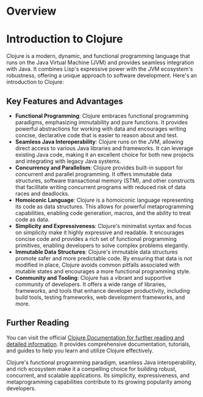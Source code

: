 # Overview

# Introduction to Clojure

Clojure is a modern, dynamic, and functional programming language that runs on the Java Virtual Machine (JVM) and provides seamless integration with Java. It combines Lisp's expressive power with the JVM ecosystem's robustness, offering a unique approach to software development. Here's an introduction to Clojure:

## Key Features and Advantages

- **Functional Programming**: Clojure embraces functional programming paradigms, emphasizing immutability and pure functions. It provides powerful abstractions for working with data and encourages writing concise, declarative code that is easier to reason about and test.
- **Seamless Java Interoperability**: Clojure runs on the JVM, allowing direct access to various Java libraries and frameworks. It can leverage existing Java code, making it an excellent choice for both new projects and integrating with legacy Java systems.
- **Concurrency and Parallelism**: Clojure provides built-in support for concurrent and parallel programming. It offers immutable data structures, software transactional memory (STM), and other constructs that facilitate writing concurrent programs with reduced risk of data races and deadlocks.
- **Homoiconic Language**: Clojure is a homoiconic language representing its code as data structures. This allows for powerful metaprogramming capabilities, enabling code generation, macros, and the ability to treat code as data.
- **Simplicity and Expressiveness**: Clojure's minimalist syntax and focus on simplicity make it highly expressive and readable. It encourages concise code and provides a rich set of functional programming primitives, enabling developers to solve complex problems elegantly.
- **Immutable Data Structures**: Clojure's immutable data structures promote safer and more predictable code. By ensuring that data is not modified in place, Clojure avoids common pitfalls associated with mutable states and encourages a more functional programming style.
- **Community and Tooling**: Clojure has a vibrant and supportive community of developers. It offers a wide range of libraries, frameworks, and tools that enhance developer productivity, including build tools, testing frameworks, web development frameworks, and more.

## Further Reading

You can visit the official [Clojure Documentation for further reading and detailed information](https://clojure.org). It provides comprehensive documentation, tutorials, and guides to help you learn and utilize Clojure effectively.

Clojure's functional programming paradigm, seamless Java interoperability, and rich ecosystem make it a compelling choice for building robust, concurrent, and scalable applications. Its simplicity, expressiveness, and metaprogramming capabilities contribute to its growing popularity among developers.

